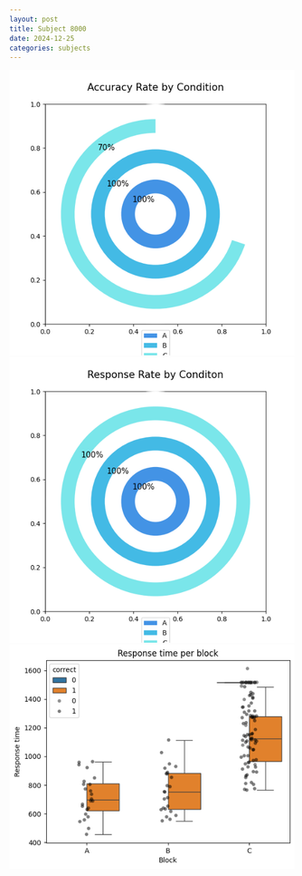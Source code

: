```yaml
---
layout: post
title: Subject 8000
date: 2024-12-25
categories: subjects
---
```


![](data/8000/run-29/8000_accuracy_rate.png)
![](data/8000/run-29/8000_response_rate.png)
![](data/8000/run-29/8000_rt.png)
